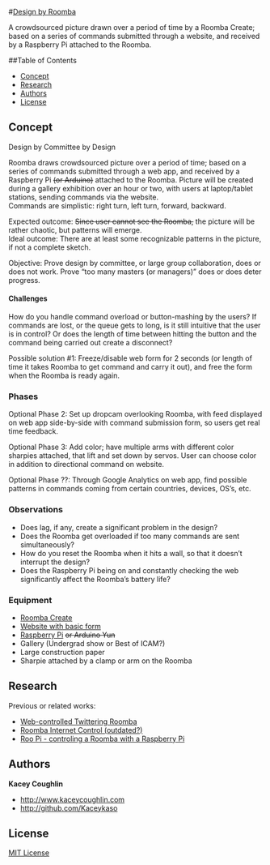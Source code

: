 #<a href="http://kaceykaso.github.io/design_by_roomba/index.html">Design by Roomba</a>

A crowdsourced picture drawn over a period of time by a Roomba Create; based on a series of commands submitted through a website, and received by a Raspberry Pi attached to the Roomba.


##Table of Contents

 - [Concept](#concept)
 - [Research](#research)
 - [Authors](#authors)
 - [License](#license)



## Concept

Design by Committee by Design

Roomba draws crowdsourced picture over a period of time; based on a series of commands submitted through a web app, and received by a Raspberry Pi ~~(or Arduino)~~ attached to the Roomba. Picture will be created during a gallery exhibition over an hour or two, with users at laptop/tablet stations, sending commands via the website.<br>
Commands are simplistic: right turn, left turn, forward, backward.

Expected outcome: ~~Since user cannot see the Roomba,~~ the picture will be rather chaotic, but patterns will emerge.<br>
Ideal outcome: There are at least some recognizable patterns in the picture, if not a complete sketch.

Objective: Prove design by committee, or large group collaboration, does or does not work. Prove “too many masters (or managers)” does or does deter progress.

#### Challenges

How do you handle command overload or button-mashing by the users? If commands are lost, or the queue gets to long, is it still intuitive that the user is in control? Or does the length of time between hitting the button and the command being carried out create a disconnect?

Possible solution #1: Freeze/disable web form for 2 seconds (or length of time it takes Roomba to get command and carry it out), and free the form when the Roomba is ready again.

### Phases

Optional Phase 2: Set up dropcam overlooking Roomba, with feed displayed on web app side-by-side with command submission form, so users get real time feedback.

Optional Phase 3: Add color; have multiple arms with different color sharpies attached, that lift and set down by servos. User can choose color in addition to directional command on website.

Optional Phase ??: Through Google Analytics on web app, find possible patterns in commands coming from certain countries, devices, OS’s, etc.


### Observations

 - Does lag, if any, create a significant problem in the design?
 - Does the Roomba get overloaded if too many commands are sent simultaneously?
 - How do you reset the Roomba when it hits a wall, so that it doesn’t interrupt the design?
 - Does the Raspberry Pi being on and constantly checking the web significantly affect the Roomba’s battery life?


### Equipment

 - <a href="http://store.irobot.com/product/index.jsp?productId=2586252">Roomba Create</a>
 - <a href="http://kaceykaso.github.io/design_by_roomba/index.html">Website with basic form</a>
 - <a href="http://www.raspberrypi.org/">Raspberry Pi</a> ~~or Arduino Yun~~
 - Gallery (Undergrad show or Best of ICAM?)
 - Large construction paper
 - Sharpie attached by a clamp or arm on the Roomba



## Research

Previous or related works:
 - <a href="http://www.instructables.com/id/Web-controlled-Twittering-Roomba/?ALLSTEPS">Web-controlled Twittering Roomba</a>
 - <a href="http://www.roborealm.com/tutorial/Fun_with_Roomba/slide090.php">Roomba Internet Control (outdated?)</a>
 - <a href="http://cfpm.org/~peter/connectingItUp.html">Roo Pi - controling a Roomba with a Raspberry Pi</a>



## Authors

**Kacey Coughlin**
 - <http://www.kaceycoughlin.com>
 - <http://github.com/Kaceykaso>


## License

[MIT License](LICENSE)
